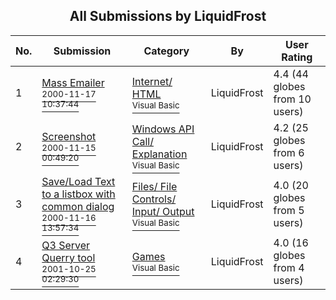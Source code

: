 ﻿<div align="center">

## All Submissions by LiquidFrost

</div>

No.  | Submission | Category | By   | User Rating
---- | ---------- | -------- | ---- | -----------
1 | [Mass Emailer<br /><sup>2000-11-17 10:37:44</sup>](https://github.com/Planet-Source-Code/liquidfrost-mass-emailer__1-12877) | [Internet/ HTML<br /><sup>Visual Basic</sup>](../ByCategory/internet-html__1-34.md) | LiquidFrost | 4.4 (44 globes from 10 users)
2 | [Screenshot<br /><sup>2000-11-15 00:49:20</sup>](https://github.com/Planet-Source-Code/liquidfrost-screenshot__1-12802) | [Windows API Call/ Explanation<br /><sup>Visual Basic</sup>](../ByCategory/windows-api-call-explanation__1-39.md) | LiquidFrost | 4.2 (25 globes from 6 users)
3 | [Save/Load Text to a listbox with common dialog<br /><sup>2000-11-16 13:57:34</sup>](https://github.com/Planet-Source-Code/liquidfrost-save-load-text-to-a-listbox-with-common-dialog__1-12847) | [Files/ File Controls/ Input/ Output<br /><sup>Visual Basic</sup>](../ByCategory/files-file-controls-input-output__1-3.md) | LiquidFrost | 4.0 (20 globes from 5 users)
4 | [Q3 Server Querry tool<br /><sup>2001-10-25 02:29:30</sup>](https://github.com/Planet-Source-Code/liquidfrost-q3-server-querry-tool__1-28422) | [Games<br /><sup>Visual Basic</sup>](../ByCategory/games__1-38.md) | LiquidFrost | 4.0 (16 globes from 4 users)
